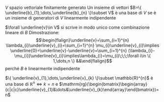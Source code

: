$V$ spazio vettoriale finitamente generato
Un insieme di vettori $B=\{ \underline{b}_{1},\dots,\underline{b}_{n} \}\subset V$ è una base di $V$ se è un insieme di generatori di $V$ linearmente indipendente

$\forall \underline{v}\in V$ si scrive in modo unico come combinazione lineare di $B$
Dimostrazione:
$$\begin{flalign}\underline{v}=\sum_{i=1}^{n} \lambda_{i}\underline{v}_{i}=\sum_{i=1}^{n} \mu_{i}\underline{v}_{i}\implies \underline{0}=\underline{v}-\underline{v}=\sum_{i=1}^{n} (\lambda_{i}-\mu_{i})\underline{v}_{i}\implies\lambda_{i}=\mu_{i}\;\;\;\forall i\in \{ 1,\dots,n \} &&\end{flalign}$$perché $B$ è linearmente indipendente

$\{ \underline{v}_{1},\dots,\underline{v}_{k} \}\subset \mathbb{R}^{n}$ è una base di $\mathbb{R}^{n}\iff k=n$ e $\mathrm{rg}(\begin{bmatrix}\begin{array}{c|c|c}\underline{v}_{1}&\dots&\underline{v}_{k}\end{array}\end{bmatrix})=n$
